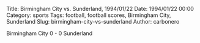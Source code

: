 Title: Birmingham City vs. Sunderland, 1994/01/22
Date: 1994/01/22 00:00
Category: sports
Tags: football, football scores, Birmingham City, Sunderland
Slug: birmingham-city-vs-sunderland
Author: carbonero


Birmingham City 0 - 0 Sunderland
